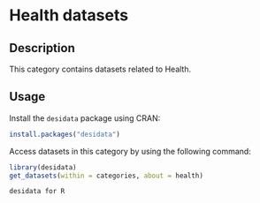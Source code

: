
# Health datasets
## Description
This category contains datasets related to Health.
## Usage
Install the `desidata` package using CRAN:
```r
install.packages("desidata")
```
Access datasets in this category by using the following command:
```r
library(desidata)
get_datasets(within = categories, about = health)
```
`desidata for R`
